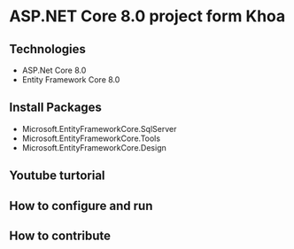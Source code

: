 # ASP.NET Core 8.0 project form Khoa
## Technologies
- ASP.Net Core 8.0
- Entity Framework Core 8.0
## Install Packages
- Microsoft.EntityFrameworkCore.SqlServer
- Microsoft.EntityFrameworkCore.Tools
- Microsoft.EntityFrameworkCore.Design
## Youtube turtorial
## How to configure and run
## How to contribute